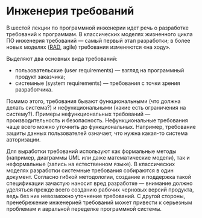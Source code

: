 # Инженерия требований

В шестой лекции по программной инженерии идет речь о разработке требований к программам.
В классических моделях жизненного цикла ПО инженерия требований — самый первый этап разработки;
в более новых моделях ([RAD][1], agile) требования изменяются «на ходу».

Выделяют два основных вида требований:

  * пользовательские (user requirements) — взгляд на программный продукт заказчика;
  * системные (system requirements) — требования с точки зрения разработчика.

Помимо этого, требования бывают функциональными (что должна делать система?) и нефункциональными (какие есть ограничения на систему?).
Примеры нефункциональных требований — производительность и безопасность. Нефункциональные требования чаще всего можно уточнить
до функциональных. Например, требование защиты данных пользователей означает, что нужна какая-то система авторизации.

Для выработки требований используют как формальные методы (например, диаграммы UML или даже математические модели),
так и неформальные (запись на естественном языке). В классических моделях разработки системные требования собираются в один документ.
Согласно гибкой методологии, создание и поддержка такой спецификации зачастую наносит вред разработке —
внимание должно уделяться прежде всего созданию рабочих черновых версий продукта, ведь без них невозможно уточнение требований.
С другой стороны, пренебрежение инженерией требований может привести к серьезным проблемам и авральной переделке программной системы.

[1]: https://en.wikipedia.org/wiki/Rapid_application_development
